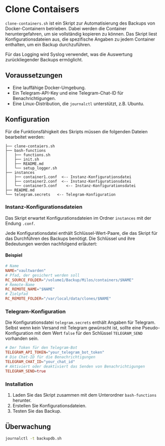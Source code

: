 # Clone Contaisers

`clone-containers.sh` ist ein Skript zur Automatisierung des Backups von Docker-Containern betrieben. Dabei werden die Container heruntergefahren, um sie vollständig kopieren zu können. Das Skript liest Konfigurationsdateien aus, die spezifische Angaben zu jedem Container enthalten, um ein Backup durchzuführen.

Für das Logging wird Syslog verwendet, was die Auswertung zurückliegender Backups ermöglicht.

## Voraussetzungen

- Eine lauffähige Docker-Umgebung.
- Ein Telegram-API-Key und eine Telegram-Chat-ID für Benachrichtigungen.
- Eine Linux-Distribution, die `journalctl` unterstützt, z.B. Ubuntu.

## Konfiguration

Für die Funktionsfähigkeit des Skripts müssen die folgenden Dateien bearbeitet werden:

```
├── clone-contaiers.sh
├── bash-functions
│   ├── functions.sh
│   ├── init.sh
│   ├── README.md
│   └── setup_logger.sh
├── instances
│   ├── container1.conf  <-- Instanz-Konfigurationsdatei
│   ├── container2.conf  <-- Instanz-Konfigurationsdatei
│   └── container3.conf    <-- Instanz-Konfigurationsdatei
├── README.md
└── telegram.secrets   <-- Telegram-Konfiguration
```

### Instanz-Konfigurationsdateien

Das Skript erwartet Konfigurationsdateien im Ordner `instances` mit der Endung `.conf`.

Jede Konfigurationsdatei enthält Schlüssel-Wert-Paare, die das Skript für das Durchführen des Backups benötigt. Die Schlüssel und ihre Bedeutungen werden nachfolgend erläutert:

#### Beispiel

```conf
# Name
NAME="vaultwarden"
# Pfad, der gesichert werden soll
RC_SOURCE_FOLDER="/volume1/Backup/Milos/containers/$NAME"
# Remote-Name
RC_REMOTE_NAME="$NAME"
# Zielpfad
RC_REMOTE_FOLDER="/var/local/data/clones/$NAME"
```

### Telegram-Konfiguration

Die Konfigurationsdatei `telegram.secrets` enthält Angaben für Telegram. Selbst wenn kein Versand mit Telegram gewünscht ist, sollte eine Pseudo-Konfiguration mit dem Wert `false` für den Schlüssel `TELEGRAM_SEND` vorhanden sein.

```conf
# Der Token für den Telegram-Bot
TELEGRAM_API_TOKEN="your_telegram_bot_token"
# Die Chat-ID für die Benachrichtigungen
TELEGRAM_CHAT_ID="your_chat_id"
# Aktiviert oder deaktiviert das Senden von Benachrichtigungen
TELEGRAM_SEND=true
```

### Installation

1. Laden Sie das Skript zusammen mit dem Unterordner `bash-functions` herunter.
2. Erstellen Sie Konfigurationsdateien.
3. Testen Sie das Backup.

## Überwachung

```bash
journalctl -t backupdb.sh
```
